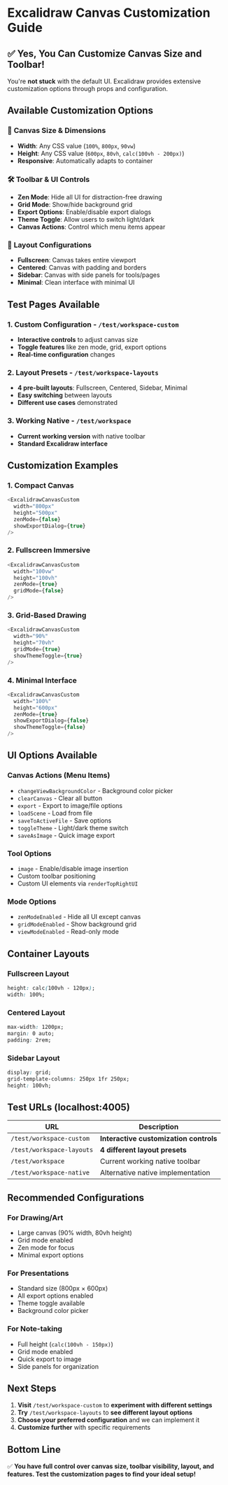 # Excalidraw Canvas Customization Guide

## ✅ Yes, You Can Customize Canvas Size and Toolbar!

You're **not stuck** with the default UI. Excalidraw provides extensive customization options through props and configuration.

## Available Customization Options

### 🎨 **Canvas Size & Dimensions**
- **Width**: Any CSS value (`100%`, `800px`, `90vw`)
- **Height**: Any CSS value (`600px`, `80vh`, `calc(100vh - 200px)`)
- **Responsive**: Automatically adapts to container

### 🛠️ **Toolbar & UI Controls**
- **Zen Mode**: Hide all UI for distraction-free drawing
- **Grid Mode**: Show/hide background grid
- **Export Options**: Enable/disable export dialogs
- **Theme Toggle**: Allow users to switch light/dark
- **Canvas Actions**: Control which menu items appear

### 📐 **Layout Configurations**
- **Fullscreen**: Canvas takes entire viewport
- **Centered**: Canvas with padding and borders
- **Sidebar**: Canvas with side panels for tools/pages
- **Minimal**: Clean interface with minimal UI

## Test Pages Available

### 1. **Custom Configuration** - `/test/workspace-custom`
- **Interactive controls** to adjust canvas size
- **Toggle features** like zen mode, grid, export options
- **Real-time configuration** changes

### 2. **Layout Presets** - `/test/workspace-layouts`
- **4 pre-built layouts**: Fullscreen, Centered, Sidebar, Minimal
- **Easy switching** between layouts
- **Different use cases** demonstrated

### 3. **Working Native** - `/test/workspace` 
- **Current working version** with native toolbar
- **Standard Excalidraw interface**

## Customization Examples

### **1. Compact Canvas**
```typescript
<ExcalidrawCanvasCustom
  width="800px"
  height="500px"
  zenMode={false}
  showExportDialog={true}
/>
```

### **2. Fullscreen Immersive**
```typescript
<ExcalidrawCanvasCustom
  width="100vw"
  height="100vh"
  zenMode={true}
  gridMode={false}
/>
```

### **3. Grid-Based Drawing**
```typescript
<ExcalidrawCanvasCustom
  width="90%"
  height="70vh"
  gridMode={true}
  showThemeToggle={true}
/>
```

### **4. Minimal Interface**
```typescript
<ExcalidrawCanvasCustom
  width="100%"
  height="600px"
  zenMode={true}
  showExportDialog={false}
  showThemeToggle={false}
/>
```

## UI Options Available

### **Canvas Actions** (Menu Items)
- `changeViewBackgroundColor` - Background color picker
- `clearCanvas` - Clear all button
- `export` - Export to image/file options
- `loadScene` - Load from file
- `saveToActiveFile` - Save options
- `toggleTheme` - Light/dark theme switch
- `saveAsImage` - Quick image export

### **Tool Options**
- `image` - Enable/disable image insertion
- Custom toolbar positioning
- Custom UI elements via `renderTopRightUI`

### **Mode Options**
- `zenModeEnabled` - Hide all UI except canvas
- `gridModeEnabled` - Show background grid
- `viewModeEnabled` - Read-only mode

## Container Layouts

### **Fullscreen Layout**
```css
height: calc(100vh - 120px);
width: 100%;
```

### **Centered Layout**  
```css
max-width: 1200px;
margin: 0 auto;
padding: 2rem;
```

### **Sidebar Layout**
```css
display: grid;
grid-template-columns: 250px 1fr 250px;
height: 100vh;
```

## Test URLs (localhost:4005)

| URL | Description |
|-----|-------------|
| `/test/workspace-custom` | **Interactive customization controls** |
| `/test/workspace-layouts` | **4 different layout presets** |
| `/test/workspace` | Current working native toolbar |
| `/test/workspace-native` | Alternative native implementation |

## Recommended Configurations

### **For Drawing/Art**
- Large canvas (90% width, 80vh height)
- Grid mode enabled
- Zen mode for focus
- Minimal export options

### **For Presentations**
- Standard size (800px × 600px)
- All export options enabled
- Theme toggle available
- Background color picker

### **For Note-taking**
- Full height (`calc(100vh - 150px)`)
- Grid mode enabled
- Quick export to image
- Side panels for organization

## Next Steps

1. **Visit** `/test/workspace-custom` to **experiment with different settings**
2. **Try** `/test/workspace-layouts` to **see different layout options**
3. **Choose your preferred configuration** and we can implement it
4. **Customize further** with specific requirements

## Bottom Line
✅ **You have full control over canvas size, toolbar visibility, layout, and features. Test the customization pages to find your ideal setup!**